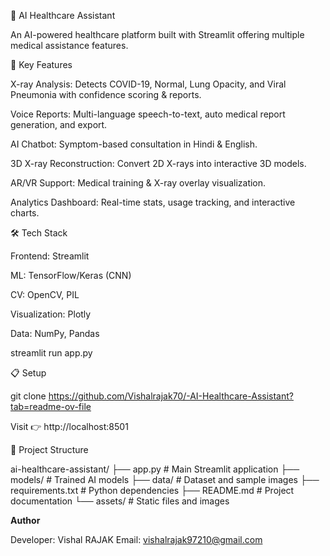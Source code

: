 🏥 AI Healthcare Assistant

An AI-powered healthcare platform built with Streamlit offering multiple medical assistance features.

🚀 Key Features

X-ray Analysis: Detects COVID-19, Normal, Lung Opacity, and Viral Pneumonia with confidence scoring & reports.

Voice Reports: Multi-language speech-to-text, auto medical report generation, and export.

AI Chatbot: Symptom-based consultation in Hindi & English.

3D X-ray Reconstruction: Convert 2D X-rays into interactive 3D models.

AR/VR Support: Medical training & X-ray overlay visualization.

Analytics Dashboard: Real-time stats, usage tracking, and interactive charts.

🛠️ Tech Stack

Frontend: Streamlit

ML: TensorFlow/Keras (CNN)

CV: OpenCV, PIL

Visualization: Plotly

Data: NumPy, Pandas

streamlit run app.py

📋 Setup

git clone https://github.com/Vishalrajak70/-AI-Healthcare-Assistant?tab=readme-ov-file

Visit 👉 http://localhost:8501

📁 Project Structure

ai-healthcare-assistant/
├── app.py                 # Main Streamlit application
├── models/               # Trained AI models
├── data/                 # Dataset and sample images
├── requirements.txt      # Python dependencies
├── README.md            # Project documentation
└── assets/              # Static files and images

**Author**

Developer: Vishal RAJAK
Email: vishalrajak97210@gmail.com
